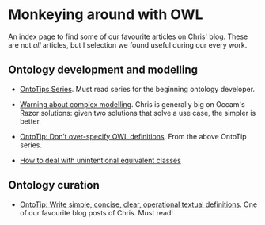 # Monkeying around with OWL

An index page to find some of our favourite articles on Chris' blog.
These are not _all_ articles, but I selection we found useful during our every work.

## Ontology development and modelling

- [OntoTips Series](https://douroucouli.wordpress.com/2019/03/09/ontotips-a-series-of-assorted-ontology-development-guidelines/). Must read series for the beginning ontology developer. 

- [Warning about complex modelling](https://douroucouli.wordpress.com/2021/03/24/avoid-mixing-parthood-with-cardinality-constraints/). Chris is generally big on Occam's Razor solutions: given two solutions that solve a use case, the simpler is better.

- [OntoTip: Don’t over-specify OWL definitions](https://douroucouli.wordpress.com/2019/07/29/ontotip-dont-over-specify-owl-definitions/). From the above OntoTip series.

- [How to deal with unintentional equivalent classes](https://douroucouli.wordpress.com/2018/09/04/debugging-ontologies-using-owl-reasoning-part-2-unintentional-entailed-equivalence/)

## Ontology curation

- [OntoTip: Write simple, concise, clear, operational textual definitions](https://douroucouli.wordpress.com/2019/07/08/ontotip-write-simple-concise-clear-operational-textual-definitions/). One of our favourite blog posts of Chris. Must read!
